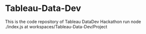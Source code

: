 # Tableau-Data-Dev
This is the code repository of Tableau DataDev Hackathon
run node ./index.js at workspaces/Tableau-Data-Dev/Project
